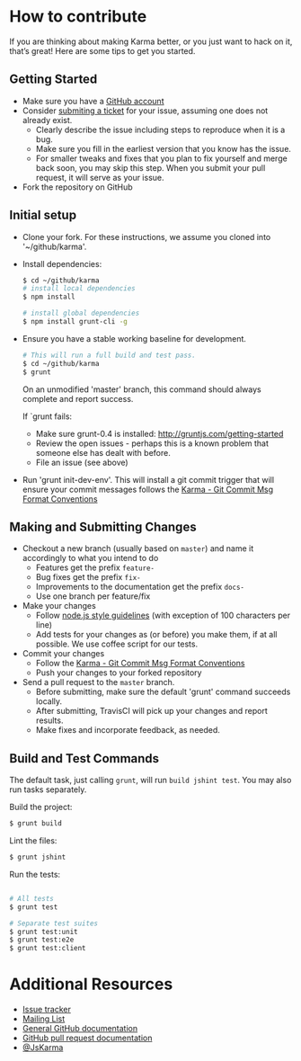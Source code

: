# How to contribute
If you are thinking about making Karma better, or you just want to hack on it, that’s great! Here
are some tips to get you started.

## Getting Started

* Make sure you have a [GitHub account](https://github.com/signup/free)
* Consider [submiting a ticket](https://github.com/karma-runner/karma/issues/new) for your issue,
  assuming one does not already exist.
  * Clearly describe the issue including steps to reproduce when it is a bug.
  * Make sure you fill in the earliest version that you know has the issue.
  * For smaller tweaks and fixes that you plan to fix yourself and merge back soon, you may skip this step.
    When you submit your pull request, it will serve as your issue.
* Fork the repository on GitHub

## Initial setup
* Clone your fork.  For these instructions, we assume you cloned into '~/github/karma'.
* Install dependencies:

  ```bash
  $ cd ~/github/karma
  # install local dependencies
  $ npm install

  # install global dependencies
  $ npm install grunt-cli -g
  ```

* Ensure you have a stable working baseline for development.
  ```bash
  # This will run a full build and test pass.
  $ cd ~/github/karma
  $ grunt
  ```
  On an unmodified 'master' branch, this command should always complete and report success.

  If `grunt fails:
  * Make sure grunt-0.4 is installed: http://gruntjs.com/getting-started
  * Review the open issues - perhaps this is a known problem that someone else has dealt with before.
  * File an issue (see above)

* Run 'grunt init-dev-env'. This will install a git commit trigger that will ensure your commit messages
    follows the [Karma - Git Commit Msg Format Conventions]



## Making and Submitting Changes

* Checkout a new branch (usually based on `master`) and name it accordingly to what
  you intend to do
  * Features get the prefix `feature-`
  * Bug fixes get the prefix `fix-`
  * Improvements to the documentation get the prefix `docs-`
  * Use one branch per feature/fix
* Make your changes
  * Follow [node.js style guidelines](http://nodeguide.com/style.html) (with exception of 100 characters
    per line)
  * Add tests for your changes as (or before) you make them, if at all possible.
    We use coffee script for our tests.
* Commit your changes
  * Follow the [Karma - Git Commit Msg Format Conventions]
  * Push your changes to your forked repository
* Send a pull request to the `master` branch.
  * Before submitting, make sure the default 'grunt' command succeeds locally.
  * After submitting, TravisCI will pick up your changes and report results.
  * Make fixes and incorporate feedback, as needed.

## Build and Test Commands

The default task, just calling `grunt`, will run `build jshint test`.  You may also run tasks separately.

Build the project:
```bash
$ grunt build
```
Lint the files:
```bash
$ grunt jshint
```
Run the tests:
```bash

# All tests
$ grunt test

# Separate test suites
$ grunt test:unit
$ grunt test:e2e
$ grunt test:client
```

# Additional Resources

* [Issue tracker]
* [Mailing List]
* [General GitHub documentation]
* [GitHub pull request documentation]
* [@JsKarma]

[Karma - Git Commit Msg Format Conventions]: http://karma-runner.github.io/0.8/dev/git-commit-msg.html
[Issue tracker]: https://github.com/karma-runner/karma/issues
[Mailing List]: https://groups.google.com/forum/#!forum/karma-users
[General GitHub documentation]: http://help.github.com/
[GitHub pull request documentation]: http://help.github.com/send-pull-requests/
[@JsKarma]: http://twitter.com/JsKarma
